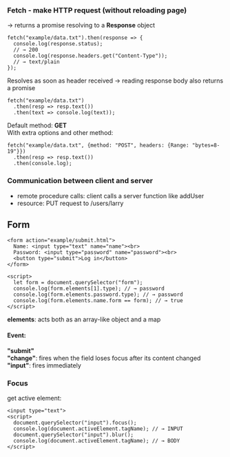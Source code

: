 ### Fetch - make HTTP request (without reloading page)
-> returns a promise resolving to a **Response** object
```
fetch("example/data.txt").then(response => {  
  console.log(response.status);
  // → 200
  console.log(response.headers.get("Content-Type"));
  // → text/plain
});
```

Resolves as soon as header received -> reading response body also returns a promise
```
fetch("example/data.txt")
  .then(resp => resp.text())
  .then(text => console.log(text));
```

Default method: **GET**  
With extra options and other method:
```
fetch("example/data.txt", {method: "POST", headers: {Range: "bytes=8-19"}})
  .then(resp => resp.text())
  .then(console.log);
```

### Communication between client and server
- remote procedure calls: client calls a server function like addUser
- resource: PUT request to /users/larry

## Form
```
<form action="example/submit.html">
  Name: <input type="text" name="name"><br>
  Password: <input type="password" name="password"><br>
  <button type="submit">Log in</button>
</form>

<script>
  let form = document.querySelector("form");
  console.log(form.elements[1].type); // → password
  console.log(form.elements.password.type); // → password
  console.log(form.elements.name.form == form); // → true
</script>
```
**elements**: acts both as an array-like object and a map

#### Event:
**"submit"**  
**"change"**: fires when the field loses focus after its content changed  
**"input"**: fires immediately

### Focus
get active element:
```
<input type="text">
<script>
  document.querySelector("input").focus();
  console.log(document.activeElement.tagName); // → INPUT
  document.querySelector("input").blur();
  console.log(document.activeElement.tagName); // → BODY
</script>
```
